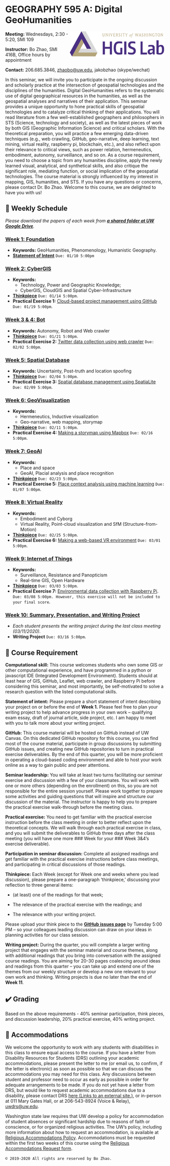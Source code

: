 # GEOGRAPHY 595 A: Digital GeoHumanities

<a href="https://hgis.uw.edu"><img src="res/logo.png" align="right" width="300px" target="_blank" /></a> **Meeting:** Wednesdays, 2:30 - 5:20, SMI 109

**Instructor:** Bo Zhao, SMI 416B, Office hours by appointment

**Contact:** 206.685.3846, zhaobo@uw.edu, jakobzhao (skype/wechat)

In this seminar, we will invite you to participate in the ongoing discussion and scholarly practice at the intersection of geospatial technologies and the disciplines of the humanities. Digital GeoHumanities refers to the systematic use of digital geographical resources in the humanities, as well as the geospatial analyses and narratives of their application. This seminar provides a unique opportunity to hone practical skills of geospatial technologies and to catalyze critical thinking of their applications. You will read literature from a few well-established geographers and philosophers in STS (Science, technology and society), as well as the latest pieces of work by both GIS (Geographic Information Science) and critical scholars. With the theoretical preparation, you will practice a few emerging data-driven techniques (e.g., web crawling, GitHub, geo-narrative, deep learning, text mining, virtual reality, raspberry pi, blockchain, etc.), and also reflect upon their relevance to critical views, such as power relation, hermeneutics, embodiment, autonomy, surveillance, and so on. As a course requirement, you need to choose a topic from any humanities discipline, apply the newly learned visual, analytical, and synthetical skills, and also critique the significant role, mediating function, or social implication of the geospatial technologies. The course material is strongly influenced by my interest in mapping, GIS, humanities, and STS. If you have any questions or concerns, please contact Dr. Bo Zhao. Welcome to this course, we are delighted to have you with us!

## :calendar: Weekly Schedule

*Please download the papers of each week from [**a shared folder at UW Google Drive**](https://drive.google.com/drive/u/1/folders/1F1rVljPvChxc5DlJK3dzCuXXW34vvMIv).*

### [Week 1: Foundation](01_intro/readme.md)
- **Keywords:** GeoHumanities, Phenomenology, Humanistic Geography.
- [**Statement of Intent**](01_intro/soi.md) `Due: 01/10 5:00pm`

### [Week 2: CyberGIS](02_cyber/readme.md)
- **Keywords:**
  - Technology, Power and Geographic Knowledge;
  - CyberGIS, CloudGIS and Spatial Cyber-Infrastructure
- [**Thinkpiece**](https://github.com/jakobzhao/geog595/issues/3) `Due: 01/14 5:00pm`.
- **Practical Exercise 1:** [Cloud-based project management using GitHub](02_cyber/pe.md) `Due: 01/19 5:00pm`.


### [Week 3 & 4: Bot](03_bot/readme.md)
- **Keywords:** Autonomy, Robot and Web crawler
- [**Thinkpiece**](https://github.com/jakobzhao/geog595/issues/4) `Due: 01/21 5:00pm`.
- **Practical Exercise 2:** [Twitter data collection using web crawler](03_bot/pe.md) `Due: 02/02 5:00pm`.


### [Week 5: Spatial Database](04_data/readme.md)
- **Keywords:** Uncertainty, Post-truth and location spoofing
- [**Thinkpiece**](https://github.com/jakobzhao/geog595/issues/5) `Due: 02/04 5:00pm`.
- **Practical Exercise 3:** [Spatial database management using SpatiaLite](04_data/pe.md) `Due: 02/09 5:00pm`.


### [Week 6: GeoVisualization](05_viz/readme.md)
- **Keywords:**
  - Hermeneutics, Inductive visualization
  - Geo-narrative, web mapping, storymap
- [**Thinkpiece**](https://github.com/jakobzhao/geog595/issues/6) `Due: 02/11 5:00pm`.
- **Practical Exercise 4:** [Making a storymap using Mapbox](05_viz/pe.md) `Due: 02/16 5:00pm`.


### [Week 7: GeoAI](06_ai/readme.md)
- **Keywords:**
  - Place and space
  - GeoAI, Placial analysis and place recognition
- [**Thinkpiece**](https://github.com/jakobzhao/geog595/issues/7) `Due: 02/23 5:00pm`.
- **Practical Exercise 5:** [Place context analysis using machine learning](06_ai/pe.md) `Due: 01/07 5:00pm`.


### [Week 8: Virtual Reality](07_vr/readme.md)
- **Keywords:**
  - Embodiment and Cyborg
  - Virtual Reality, Point-cloud visualization and SfM (Structure-from-Motion)
- [**Thinkpiece**](https://github.com/jakobzhao/geog595/issues/8) `Due: 02/25 5:00pm`.
- **Practical Exercise 6:** [Making a web-based VR environment](07_vr/pe.md) `Due: 03/01 5:00pm`.

### [Week 9: Internet of Things](08_iot/readme.md)
- **Keywords:**
  - Surveillance, Resistance and Panopticism
  - Real-time GIS, Open Hardware
- [**Thinkpiece**](https://github.com/jakobzhao/geog595/issues/9) `Due: 03/03 5:00pm`.
- **Practical Exercise 7:** [Environmental data collection with Raspberry Pi](08_iot/pe.md). `Due: 03/08 5:00pm. However, this exercise will not be included to your final score`.


### [Week 10: Summary, Presentation, and Writing Project](09_sum/readme.md)

- *Each student presents the writing project during the last class meeting (03/11/2020).*
- **Writing Project** `Due: 03/16 5:00pm`.

## :bell: Course Requirement

**Computational skill:** This course welcomes students who own some GIS or other computational experience, and have programmed in a python or javascript IDE (Integrated Development Environment). Students should at least hear of GIS, GitHub, Leaflet, web crawler, and Raspberry Pi before considering this seminar, and most importantly, be self-motivated to solve a research question with the listed computational skills.

**Statement of intent:** Please prepare a short statement of intent describing your project on or before the end of **Week 1.** Please feel free to plan your writing project to help advance progress in your own work – qualifying exam essay, draft of journal article, side project, etc. I am happy to meet with you to talk more about your writing project.

**GitHub:** This course material will be hosted on GitHub instead of UW Canvas. On this dedicated GitHub repository for this course, you can find most of the course material, participate in group discussions by submitting GitHub issues, and creating new GitHub repositories to turn in practical exercise deliverables. By the end of this quarter, you will be more proficient in operating a cloud-based coding environment and able to host your work online as a way to gain public and peer attentions.

**Seminar leadership:** You will take at least two turns facilitating our seminar exercise and discussion with a few of your classmates. You will work with one or more others (depending on the enrollment) on this, so you are not responsible for the entire session yourself. Please work together to prepare some activities and guiding questions that will inspire and structure our discussion of the material. The instructor is happy to help you to prepare the practical exercise walk-through before the meeting class.

**Practical exercise:** You need to get familiar with the practical exercise instruction before the class meeting in order to better reflect upon the theoretical concepts. We will walk through each practical exercise in class, and you will submit the deliverables to GitHub three days after the class meeting (you will have one more ### Week for your ### Week 3&4’s exercise deliverable).

**Participation in seminar discussion:** Complete all assigned readings and get familiar with the practical exercise instructions before class meetings, and participating in critical discussions of those readings.

**Thinkpiece:** Each Week (except for Week one and weeks where you lead discussion), please prepare a one-paragraph ‘thinkpiece,’ discussing your reflection to three general items:

- (at least) one of the readings for that week;

- The relevance of the practical exercise with the readings; and

- The relevance with your writing project.

Please upload your think piece to the [**GitHub issues page**](https://github.com/jakobzhao/geog595/issues) by Tuesday 5:00 PM – so your colleagues leading discussion can draw on your ideas in planning activities for our class session.

**Writing project:** During the quarter, you will complete a larger writing project that engages with the seminar material and course themes, along with additional readings that you bring into conversation with the assigned course readings. You are aiming for 20-30 pages coalescing around ideas and readings from this quarter – you can take up and extend one of the themes from our weekly structure or develop a new one relevant to your own work and thinking. Writing projects is due no later than the end of **Week 11**.

## :heavy_check_mark: Grading

Based on the above requirements - 40% seminar participation, think pieces, and discussion leadership, 20% practical exercise, 40% writing project.

## :love_letter: Accommodations

We welcome the opportunity to work with any students with disabilities in this class to ensure equal access to the course. If you have a letter from Disability Resources for Students (DRS) outlining your academic accommodations, please present the letter to me (or email us, to confirm, if the letter is electronic) as soon as possible so that we can discuss the accommodations you may need for this class. Any discussions between student and professor need to occur as early as possible in order for adequate arrangements to be made. If you do not yet have a letter from DRS, but would like to request academic accommodations due to a disability, please contact DRS [here (Links to an external site.)](https://depts.washington.edu/uwdrs/), or in-person at 011 Mary Gates Hall, or at 206-543-8924 (Voice & Relay), [uwdrs@uw.edu](mailto:uwdrs@uw.edu).

Washington state law requires that UW develop a policy for accommodation of student absences or significant hardship due to reasons of faith or conscience, or for organized religious activities. The UW’s policy, including more information about how to request an accommodation, is available at [Religious Accommodations Policy](https://registrar.washington.edu/staffandfaculty/religious-accommodations-policy/). Accommodations must be requested within the first two weeks of this course using the [Religious Accommodations Request form](https://https:/registrar.washington.edu/students/religious-accommodations-request/).


`© 2019-2020 All rights are reserved by Bo Zhao.`
